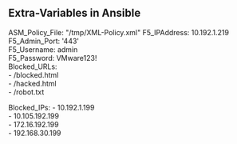 ## Extra-Variables in Ansible

ASM_Policy_File: "/tmp/XML-Policy.xml"
F5_IPAddress: 10.192.1.219  
F5_Admin_Port: '443'  
F5_Username: admin  
F5_Password: VMware123!  
Blocked_URLs:  
  \- /blocked.html  
  \- /hacked.html  
  \- /robot.txt  

Blocked_IPs:
  \- 10.192.1.199  
  \- 10.105.192.199  
  \- 172.16.192.199  
  \- 192.168.30.199  
 
